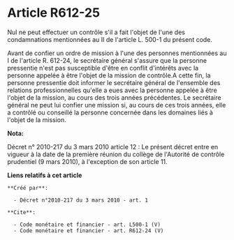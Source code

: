 # Article R612-25

Nul ne peut effectuer un contrôle s'il a fait l'objet de l'une des condamnations mentionnées au II de l'article L. 500-1 du
présent code. 

Avant de confier un ordre de mission à l'une des personnes mentionnées au I de l'article R. 612-24, le secrétaire général
s'assure que la personne pressentie n'est pas susceptible d'être en conflit d'intérêts avec la personne appelée à être
l'objet de la mission de contrôle.A cette fin, la personne pressentie doit informer le secrétaire général de l'ensemble des
relations professionnelles qu'elle a eues avec la personne appelée à être l'objet de la mission, au cours des trois années
précédentes. Le secrétaire général ne peut lui confier une mission si, au cours de ces trois années, elle a contrôlé ou
conseillé la personne concernée dans les domaines liés à l'objet de la mission.

**Nota:**

Décret n° 2010-217 du 3 mars 2010 article 12 : Le présent décret entre en vigueur à la date de la première réunion du collège
de l'Autorité de contrôle prudentiel (9 mars 2010), à l'exception de son article 11.

**Liens relatifs à cet article**

	**Créé par**:

	  - Décret n°2010-217 du 3 mars 2010 - art. 1

	**Cite**:

	  - Code monétaire et financier - art. L500-1 (V)
	  - Code monétaire et financier - art. R612-24 (V)
